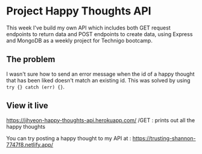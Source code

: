 # Project Happy Thoughts API

This week I've build my own API which includes both GET request endpoints to return data and POST endpoints to create data, using Express and MongoDB as a weekly project for Technigo bootcamp.

## The problem

I wasn't sure how to send an error message when the id of a happy thought that has been liked doesn't match an existing id. This was solved by using `try {} catch (err) {}`. 

## View it live

https://jihyeon-happy-thoughts-api.herokuapp.com/
/GET : prints out all the happy thoughts

You can try posting a happy thought to my API at :
https://trusting-shannon-7747f8.netlify.app/

